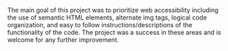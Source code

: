 The main goal of this project was to prioritize web accessibility including the use of semantic HTML elements, alternate img tags, logical code organization, and easy to follow instructions/descriptions of the functionality of the code. The project was a success in these areas and is welcome for any further improvement.
